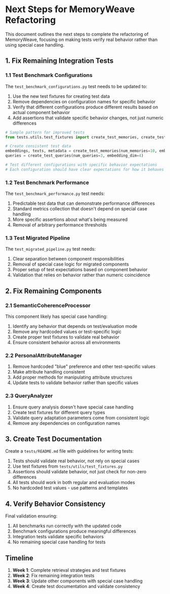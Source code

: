# Next Steps for MemoryWeave Refactoring

This document outlines the next steps to complete the refactoring of MemoryWeave, focusing on making tests verify real behavior rather than using special case handling.

## 1. Fix Remaining Integration Tests

### 1.1 Test Benchmark Configurations

The `test_benchmark_configurations.py` test needs to be updated to:

1. Use the new test fixtures for creating test data
2. Remove dependencies on configuration names for specific behavior
3. Verify that different configurations produce different results based on actual component behavior
4. Add assertions that validate specific behavior changes, not just numeric differences

```python
# Sample pattern for improved tests
from tests.utils.test_fixtures import create_test_memories, create_test_queries, verify_retrieval_results

# Create consistent test data
embeddings, texts, metadata = create_test_memories(num_memories=10, embedding_dim=4)
queries = create_test_queries(num_queries=3, embedding_dim=4)

# Test different configurations with specific behavior expectations
# Each configuration should have clear expectations for how it behaves
```

### 1.2 Test Benchmark Performance

The `test_benchmark_performance.py` test needs:

1. Predictable test data that can demonstrate performance differences
2. Standard metrics collection that doesn't depend on special case handling
3. More specific assertions about what's being measured
4. Removal of arbitrary performance thresholds

### 1.3 Test Migrated Pipeline

The `test_migrated_pipeline.py` test needs:

1. Clear separation between component responsibilities
2. Removal of special case logic for migrated components
3. Proper setup of test expectations based on component behavior
4. Validation that relies on behavior rather than numeric coincidence

## 2. Fix Remaining Components

### 2.1 SemanticCoherenceProcessor

This component likely has special case handling:

1. Identify any behavior that depends on test/evaluation mode
2. Remove any hardcoded values or test-specific logic
3. Create proper test fixtures to validate real behavior
4. Ensure consistent behavior across all environments

### 2.2 PersonalAttributeManager

1. Remove hardcoded "blue" preference and other test-specific values
2. Make attribute handling consistent 
3. Add proper methods for manipulating attribute structures
4. Update tests to validate behavior rather than specific values

### 2.3 QueryAnalyzer

1. Ensure query analysis doesn't have special case handling
2. Create test fixtures for different query types
3. Validate query adaptation parameters come from consistent logic
4. Remove any dependencies on configuration names

## 3. Create Test Documentation

Create a `tests/README.md` file with guidelines for writing tests:

1. Tests should validate real behavior, not rely on special cases
2. Use test fixtures from `tests/utils/test_fixtures.py`
3. Assertions should validate behavior, not just check for non-zero differences
4. All tests should work in both regular and evaluation modes
5. No hardcoded test values - use patterns and templates

## 4. Verify Behavior Consistency

Final validation ensuring:

1. All benchmarks run correctly with the updated code
2. Benchmark configurations produce meaningful differences  
3. Integration tests validate specific behaviors
4. No remaining special case handling for tests

## Timeline

1. **Week 1**: Complete retrieval strategies and test fixtures
2. **Week 2**: Fix remaining integration tests
3. **Week 3**: Update other components with special case handling
4. **Week 4**: Create test documentation and validate consistency
